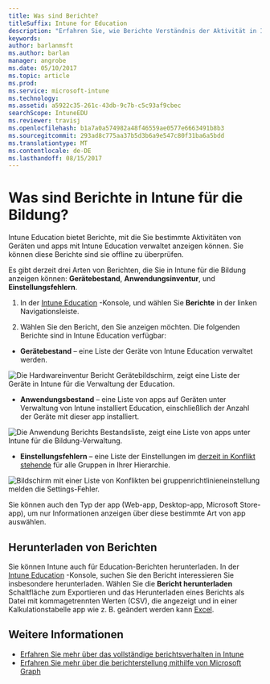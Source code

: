 ```yaml
---
title: Was sind Berichte?
titleSuffix: Intune for Education
description: "Erfahren Sie, wie Berichte Verständnis der Aktivität in Intune für die Bildung unterstützen können."
keywords: 
author: barlanmsft
ms.author: barlan
manager: angrobe
ms.date: 05/10/2017
ms.topic: article
ms.prod: 
ms.service: microsoft-intune
ms.technology: 
ms.assetid: a5922c35-261c-43db-9c7b-c5c93af9cbec
searchScope: IntuneEDU
ms.reviewer: travisj
ms.openlocfilehash: b1a7a0a574982a48f46559ae0577e6663491b8b3
ms.sourcegitcommit: 293ad8c775aa37b5d3b6a9e547c80f31ba6a5bdd
ms.translationtype: MT
ms.contentlocale: de-DE
ms.lasthandoff: 08/15/2017
---
```

# <a name="what-are-reports-in-intune-for-education"></a>Was sind Berichte in Intune für die Bildung?

Intune Education bietet Berichte, mit die Sie bestimmte Aktivitäten von Geräten und apps mit Intune Education verwaltet anzeigen können. Sie können diese Berichte sind sie offline zu überprüfen.

Es gibt derzeit drei Arten von Berichten, die Sie in Intune für die Bildung anzeigen können: __Gerätebestand__, __Anwendungsinventur__, und __Einstellungsfehlern__.

1. In der [Intune Education](https://intuneeducation.portal.azure.com) -Konsole, und wählen Sie **Berichte** in der linken Navigationsleiste.

2. Wählen Sie den Bericht, den Sie anzeigen möchten. Die folgenden Berichte sind in Intune Education verfügbar:

  * **Gerätebestand** – eine Liste der Geräte von Intune Education verwaltet werden.

  ![Die Hardwareinventur Bericht Gerätebildschirm, zeigt eine Liste der Geräte in Intune für die Verwaltung der Education.](./media/reports-001-device-inventory.png)

  * **Anwendungsbestand** – eine Liste von apps auf Geräten unter Verwaltung von Intune installiert Education, einschließlich der Anzahl der Geräte mit dieser app installiert.

  ![Die Anwendung Berichts Bestandsliste, zeigt eine Liste von apps unter Intune für die Bildung-Verwaltung.](./media/reports-002-app-inventory.png)

  * **Einstellungsfehlern** – eine Liste der Einstellungen im [derzeit in Konflikt stehende](settings-inheritance.md) für alle Gruppen in Ihrer Hierarchie.

  ![Bildschirm mit einer Liste von Konflikten bei gruppenrichtlinieneinstellung melden die Settings-Fehler.](./media/reports-003-settings-error.png)

  Sie können auch den Typ der app (Web-app, Desktop-app, Microsoft Store-app), um nur Informationen anzeigen über diese bestimmte Art von app auswählen.

## <a name="download-reports"></a>Herunterladen von Berichten

Sie können Intune auch für Education-Berichten herunterladen. In der [Intune Education](https://intuneeducation.portal.azure.com) -Konsole, suchen Sie den Bericht interessieren Sie insbesondere herunterladen. Wählen Sie die **Bericht herunterladen** Schaltfläche zum Exportieren und das Herunterladen eines Berichts als Datei mit kommagetrennten Werten (CSV), die angezeigt und in einer Kalkulationstabelle app wie z. B. geändert werden kann [Excel](https://support.office.com/article/Import-or-export-text-txt-or-csv-files-5250ac4c-663c-47ce-937b-339e391393ba).

## <a name="find-out-more"></a>Weitere Informationen

- [Erfahren Sie mehr über das vollständige berichtsverhalten in Intune](https://docs.microsoft.com/intune/deploy-use/understand-microsoft-intune-operations-by-using-reports)
- [Erfahren Sie mehr über die berichterstellung mithilfe von Microsoft Graph](https://developer.microsoft.com/graph/docs/overview/overview)
